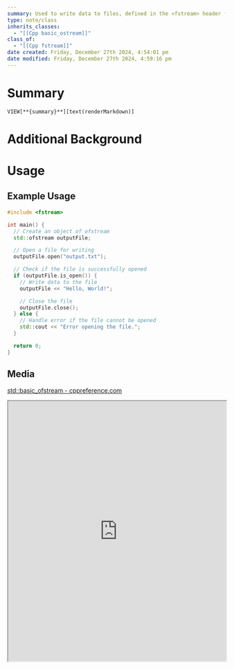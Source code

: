 ```yaml
---
summary: Used to write data to files, defined in the <fstream> header file.
type: note/class
inherits_classes:
  - "[[Cpp basic_ostream]]"
class_of:
  - "[[Cpp fstream]]"
date created: Friday, December 27th 2024, 4:54:01 pm
date modified: Friday, December 27th 2024, 4:59:16 pm
---
```

# Summary
`VIEW[**{summary}**][text(renderMarkdown)]`

# Additional Background
# Usage
## Example Usage
```cpp
#include <fstream>

int main() {
  // Create an object of ofstream
  std::ofstream outputFile;

  // Open a file for writing
  outputFile.open("output.txt");

  // Check if the file is successfully opened
  if (outputFile.is_open()) {
    // Write data to the file
    outputFile << "Hello, World!";

    // Close the file
    outputFile.close();
  } else {
    // Handle error if the file cannot be opened
    std::cout << "Error opening the file.";
  }

  return 0;
}
```

## Media
[std::basic\_ofstream - cppreference.com](https://en.cppreference.com/w/cpp/io/basic_ofstream)
<iframe src="https://en.cppreference.com/w/cpp/io/basic_ofstream" style="width: 100%; height: 600px;"></iframe>